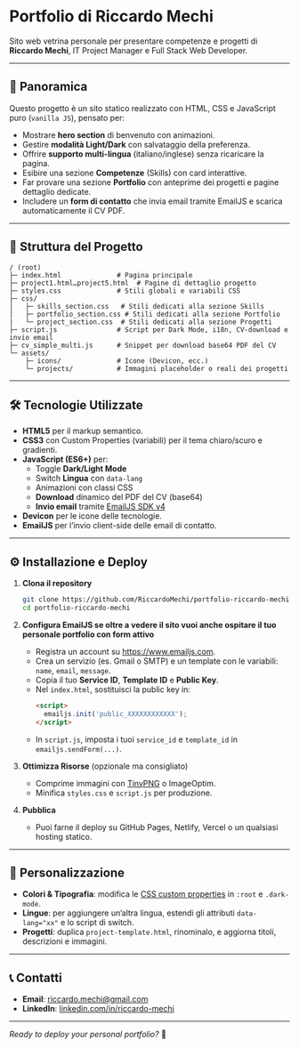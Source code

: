 # Portfolio di Riccardo Mechi

Sito web vetrina personale per presentare competenze e progetti di **Riccardo Mechi**, IT Project Manager e Full Stack Web Developer.

---

## 🚀 Panoramica

Questo progetto è un sito statico realizzato con HTML, CSS e JavaScript puro (`vanilla JS`), pensato per:

- Mostrare **hero section** di benvenuto con animazioni.
- Gestire **modalità Light/Dark** con salvataggio della preferenza.
- Offrire **supporto multi-lingua** (italiano/inglese) senza ricaricare la pagina.
- Esibire una sezione **Competenze** (Skills) con card interattive.
- Far provare una sezione **Portfolio** con anteprime dei progetti e pagine dettaglio dedicate.
- Includere un **form di contatto** che invia email tramite EmailJS e scarica automaticamente il CV PDF.

---

## 📁 Struttura del Progetto

```
/ (root)
├─ index.html              # Pagina principale
├─ project1.html…project5.html  # Pagine di dettaglio progetto
├─ styles.css              # Stili globali e variabili CSS
├─ css/
│   ├─ skills_section.css   # Stili dedicati alla sezione Skills
│   ├─ portfolio_section.css # Stili dedicati alla sezione Portfolio
|   └─ project_section.css  # Stili dedicati alla sezione Progetti
├─ script.js               # Script per Dark Mode, i18n, CV-download e invio email
├─ cv_simple_multi.js      # Snippet per download base64 PDF del CV
└─ assets/
    ├─ icons/              # Icone (Devicon, ecc.)
    └─ projects/           # Immagini placeholder o reali dei progetti
```

---

## 🛠️ Tecnologie Utilizzate

- **HTML5** per il markup semantico.
- **CSS3** con Custom Properties (variabili) per il tema chiaro/scuro e gradienti.
- **JavaScript (ES6+)** per:
  - Toggle **Dark/Light Mode**
  - Switch **Lingua** con `data-lang`
  - Animazioni con classi CSS
  - **Download** dinamico del PDF del CV (base64)
  - **Invio email** tramite [EmailJS SDK v4](https://www.emailjs.com)
- **Devicon** per le icone delle tecnologie.
- **EmailJS** per l’invio client-side delle email di contatto.

---

## ⚙️ Installazione e Deploy

1. **Clona il repository**
   ```bash
   git clone https://github.com/RiccardoMechi/portfolio-riccardo-mechi.git
   cd portfolio-riccardo-mechi
   ```

2. **Configura EmailJS se oltre a vedere il sito vuoi anche ospitare il tuo personale portfolio con form attivo**
   - Registra un account su https://www.emailjs.com.
   - Crea un servizio (es. Gmail o SMTP) e un template con le variabili: `name`, `email`, `message`.
   - Copia il tuo **Service ID**, **Template ID** e **Public Key**.
   - Nel `index.html`, sostituisci la public key in:
     ```html
     <script>
       emailjs.init('public_XXXXXXXXXXXX');
     </script>
     ```
   - In `script.js`, imposta i tuoi `service_id` e `template_id` in `emailjs.sendForm(...)`.

3. **Ottimizza Risorse** (opzionale ma consigliato)
   - Comprime immagini con [TinyPNG](https://tinypng.com) o ImageOptim.
   - Minifica `styles.css` e `script.js` per produzione.

4. **Pubblica**
   - Puoi farne il deploy su GitHub Pages, Netlify, Vercel o un qualsiasi hosting statico.

---

## 🎨 Personalizzazione

- **Colori & Tipografia**: modifica le [CSS custom properties](./styles.css) in `:root` e `.dark-mode`.
- **Lingue**: per aggiungere un’altra lingua, estendi gli attributi `data-lang="xx"` e lo script di switch.
- **Progetti**: duplica `project-template.html`, rinominalo, e aggiorna titoli, descrizioni e immagini.

---

## 📞 Contatti

- **Email**: riccardo.mechi@gmail.com
- **LinkedIn**: [linkedin.com/in/riccardo-mechi](https://linkedin.com/in/riccardo-mechi)

---

*Ready to deploy your personal portfolio?* 🎉



